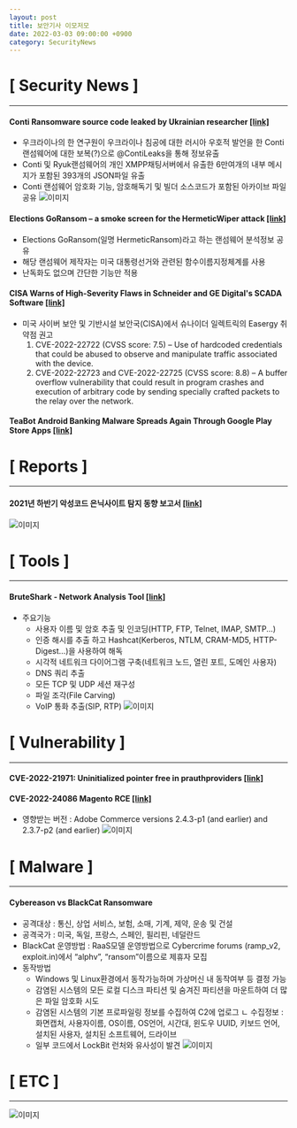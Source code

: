 ```yaml
---
layout: post
title: 보안기사 이모저모
date: 2022-03-03 09:00:00 +0900
category: SecurityNews
---
```



# [ Security News ]
---
#### Conti Ransomware source code leaked by Ukrainian researcher [[link]](https://www.bleepingcomputer.com/news/security/conti-ransomware-source-code-leaked-by-ukrainian-researcher/?fbclid=IwAR0ROlbB2aJ6T3P7uPHHQ-O_BEuNzFC0MiNKIEQ8HAnB-xGQp9F1_rEwsCc)
- 우크라이나의 한 연구원이 우크라이나 침공에 대한 러시아 우호적 발언을 한 Conti랜섬웨어에 대한 보복(?)으로 @ContiLeaks을 통해 정보유출
- Conti 및 Ryuk랜섬웨어의 개인 XMPP채팅서버에서 유출한 6만여개의 내부 메시지가 포함된 393개의 JSON파일 유출
- Conti 랜섬웨어 암호화 기능, 암호해독기 및 빌더 소스코드가 포함된 아카이브 파일 공유
![이미지](https://github.com/SecurityMgr/securitymgr.github.io/blob/main/_img/2022/220303_1.jpg?raw=true)

#### Elections GoRansom – a smoke screen for the HermeticWiper attack [[link]](https://securelist.com/elections-goransom-and-hermeticwiper-attack/105960/?fbclid=IwAR0R9PDXuTkzwZSP_AecNdR0hqVaizmeAZQh6lhus5k1_7GoAZ62jRmmK3Q)
- Elections GoRansom(일명 HermeticRansom)라고 하는 랜섬웨어 분석정보 공유
- 해당 랜섬웨어 제작자는 미국 대통령선거와 관련된 함수이름지정체계를 사용
- 난독화도 없으며 간단한 기능만 적용

#### CISA Warns of High-Severity Flaws in Schneider and GE Digital's SCADA Software [[link]](https://thehackernews.com/2022/02/cisa-warns-of-high-severity-flaws-in.html?fbclid=IwAR3Xo3ubZNjxEPmMdB4kp2nZO7QMhHzQwjSDh6LtZDd1_rCG1Q_acO5PVT4)
- 미국 사이버 보안 및 기반시설 보안국(CISA)에서 슈나이더 일렉트릭의 Easergy 취약점 권고
	1. CVE-2022-22722 (CVSS score: 7.5) – Use of hardcoded credentials that could be abused to observe and manipulate traffic associated with the device.
	2. CVE-2022-22723 and CVE-2022-22725 (CVSS score: 8.8) – A buffer overflow vulnerability that could result in program crashes and execution of arbitrary code by sending specially crafted packets to the relay over the network.

#### TeaBot Android Banking Malware Spreads Again Through Google Play Store Apps [[link]](https://thehackernews.com/2022/03/teabot-android-banking-malware-spreads.html?fbclid=IwAR1mVpx0fJ2OHiWnoLOE8FKm85ZynFiJdrnhat92fQodOiFhutujRNmRKgw)


# [ Reports ]
---
#### 2021년 하반기 악성코드 은닉사이트 탐지 동향 보고서 [[link]](https://www.boho.or.kr/data/reportView.do?bulletin_writing_sequence=36472&fbclid=IwAR0gnVUVOT_mcQXg-D2Hre0qcpnaOFGRS-ClS_JerXxHwgxycAtYoiXs3rM)
![이미지](https://github.com/SecurityMgr/securitymgr.github.io/blob/main/_img/2022/220303_2.png?raw=true)

# [ Tools ]
---
#### BruteShark - Network Analysis Tool [[link]](https://www.kitploit.com/2022/03/bruteshark-network-analysis-tool.html?fbclid=IwAR0hXN_fas3VmREEFYtEnjBKrEUbAEo_-5nItAE7tfBHm-xD64cab6n2hPw)
+ 주요기능
	- 사용자 이름 및 암호 추출 및 인코딩(HTTP, FTP, Telnet, IMAP, SMTP...)
	- 인증 해시를 추출 하고 Hashcat(Kerberos, NTLM, CRAM-MD5, HTTP-Digest...)을 사용하여 해독
	- 시각적 네트워크 다이어그램 구축(네트워크 노드, 열린 포트, 도메인 사용자)
	- DNS 쿼리 추출
	- 모든 TCP 및 UDP 세션 재구성
	- 파일 조각(File Carving)
	- VoIP 통화 추출(SIP, RTP)
![이미지](https://github.com/SecurityMgr/securitymgr.github.io/blob/main/_img/2022/220303_3.png?raw=true)


# [ Vulnerability ]
---
#### CVE-2022-21971: Uninitialized pointer free in prauthproviders [[link]](https://github.com/0vercl0k/CVE-2022-21971?fbclid=IwAR2eWwKRH7_6Sr0rDln5JOU2h8BqHDLuK_fdTB40xPRk9wai3bHghr58csg)

#### CVE-2022-24086 Magento RCE [[link]](https://reconshell.com/cve-2022-24086-magento-rce/)
+ 영향받는 버전 : Adobe Commerce versions 2.4.3-p1 (and earlier) and 2.3.7-p2 (and earlier)
![이미지](https://github.com/SecurityMgr/securitymgr.github.io/blob/main/_img/2022/220303_4.png?raw=true)

 

# [ Malware ]
---
#### Cybereason vs BlackCat Ransomware
+ 공격대상 : 통신, 상업 서비스, 보험, 소매, 기계, 제약, 운송 및 건설
+ 공격국가 : 미국, 독일, 프랑스, 스페인, 필리핀, 네덜란드
+ BlackCat 운영방법 : RaaS모델 운영방법으로 Cybercrime forums (ramp_v2, exploit.in)에서 “alphv”, “ransom”이름으로 제휴자 모집
+ 동작방법
	- Windows 및 Linux환경에서 동작가능하며 가상머신 내 동작여부 등 결정 가능
	- 감염된 시스템의 모든 로컬 디스크 파티션 및 숨겨진 파티션을 마운트하여 더 많은 파일 암호화 시도
	- 감염된 시스템의 기본 프로파일링 정보를 수집하여 C2에 업로그
		ㄴ 수집정보 : 화면캡처, 사용자이름, OS이름, OS언어, 시간대, 윈도우 UUID, 키보드 언어, 설치된 사용자, 설치된 소프트웨어, 드라이브
	- 일부 코드에서 LockBit 런처와 유사성이 발견
![이미지](https://github.com/SecurityMgr/securitymgr.github.io/blob/main/_img/2022/220303_5.jpg?raw=true)


# [ ETC ]
---
![이미지](https://github.com/SecurityMgr/securitymgr.github.io/blob/main/_img/2022/220303_6.png?raw=true)
